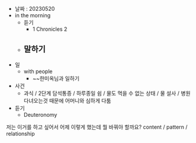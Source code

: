 - 날짜 : 20230520
- in the morning
	- 듣기
		- 1 Chronicles 2 
	- 말하기
		-  
- 일
	- with people
		- ~~한미옥님과 일하기
- 사건
	- 과식 / 2단계 담석통증 / 하루종일 쉼 / 물도 먹을 수 없는 상태 / 물 설사 / 병원 다녀오는것 때문에 어머니와 심하게 다툼
- 듣기
	- Deuteronomy  



저는 이거를 하고 싶어서 어제 이렇게 했는데 뭘 바꿔야 할까요?
content / pattern / relationship